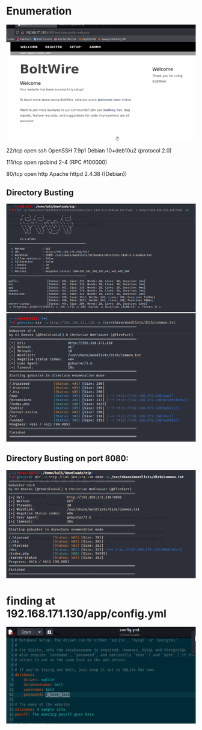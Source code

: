 # Enumeration

![Employee data](https://github.com/Khushiiipanwar/Solving-Dev-Machine-by-TCM-Security-/blob/main/images/5.png?raw=true "Employee Data title")

22/tcp    open  ssh      OpenSSH 7.9p1 Debian 10+deb10u2 (protocol 2.0)

111/tcp   open  rpcbind  2-4 (RPC #100000)

80/tcp    open  http     Apache httpd 2.4.38 ((Debian))

## Directory Busting 

![Employee data](https://github.com/Khushiiipanwar/Solving-Dev-Machine-by-TCM-Security-/blob/main/images/1.png?raw=true "Employee Data title")
![Employee data](https://github.com/Khushiiipanwar/Solving-Dev-Machine-by-TCM-Security-/blob/main/images/2.png?raw=true "Employee Data title")

## Directory Busting on port 8080:
![Employee data](https://github.com/Khushiiipanwar/Solving-Dev-Machine-by-TCM-Security-/blob/main/images/3.png?raw=true "Employee Data title")

# finding at 192.168.171.130/app/config.yml
![Employee data](https://github.com/Khushiiipanwar/Solving-Dev-Machine-by-TCM-Security-/blob/main/images/4.png?raw=true "Employee Data title")
